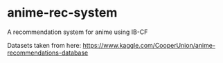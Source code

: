 # anime-rec-system
A recommendation system for anime using IB-CF

Datasets taken from here:
https://www.kaggle.com/CooperUnion/anime-recommendations-database
